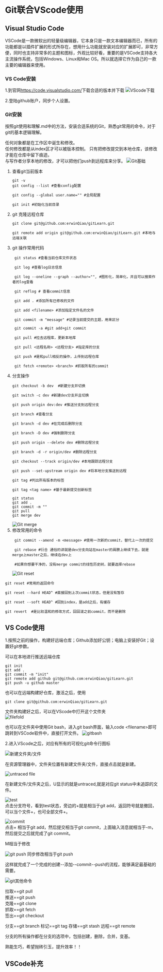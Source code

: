 # Git联合VScode使用

## Visual Studio Code
VSCode是一款微软出的轻量级编辑器，它本身只是一款文本编辑器而已，所有的功能都是以插件扩展的形式所存在，想用什么功能就安装对应的扩展即可，非常方便，同时也支持非常多的主题和图标，外观比较好看，重要的是VSCode支持各大主流操作系统，包括Windows、Linux和Mac OS。所以就选择它作为自己的一款主要的编辑器来使用。

### VS Code安装
1.到官网<https://code.visualstudio.com/>下载合适的版本并下载
![VScode下载](Figure/figure6.PNG)

2.登陆github账户，同步个人设置。

### Git安装
按照git使用和理解.md中的方法，安装合适系统的Git，熟悉git常用的命令，对于git的基本逻辑理解。  

任何对象都是在工作区中诞生和修改。  
任何修改都是从index区才可以被版本控制。 
只有把修改提交到本地仓库，该修改才能在仓库中留下痕迹。  
与写作者分享本地的修改，才可以把他们push到远程库来分享。 
![Git基础](Figure/figure9.jpg) 

1. 查看git当前版本
   ```
   git -v
   git config --list #查看config配置
   
   git config --global user.name="" #全局配置
   
   git init #初始化当前目录
   ```
2. git 克隆远程仓库
   ```
   git clone git@github.com:erwinQiao/gitLearn.git
   
   git remote add origin git@github.com:erwinQiao/gitLearn.git #本地与远端关联
   ```
3. git 操作常用代码
   ```
    git status #查看当前仓库文件状态
   
    git log #查看log日志信息
   
    git log --oneline --graph --author="", #图形化，简单化，并且可以搜索作者的log查看
   
    git reflog # 查看commit信息
   
    git add . #添加所有已修改的文件
   
    git add <filename> #添加指定文件名的文件
   
    git commit -m "message" #记录当前提交的主题，用来区分
   
    git commit -a #git add+git commit
   
    git pull #拉去远程库，更新本地库
   
    git pull <远程名称> <远程分支> #指定库的分支
   
    git push #是和pull相反的操作，上传到远程仓库
   
    git fetch <remote> <branch> #抓取所有的commit 
   
   ```
4. 分支操作
   ```
   git checkout -b dev  #新建分支并切换
   
   git switch -c dev #新建dev分支并且切换
   
   git push origin dev:dev #推送分支到远程分支
   
   git branch #查看分支
   
   git branch -d dev #在完成后删除分支
   
   git branch -D dev #强制删除分支
   
   git push origin --delete dev #删除远程分支
   
   git branch -d -r origin/dev #删除远程分支
   
   git checkout --track origin/dev #本地跟踪远程分支
   
   git push --set-upstream origin dev #将本地分支推送到远程
   
   git tag #列出所有版本的标签
   
   git tag <tag name> #基于最新提交创新标签
   
   git status
   git add .
   git commit -m ""
   git pull
   git merge dev
   ```
   ![Git merge](Figure/figure10.jpg)
5. 修改常用的命令
   ```
    git commit --amend -m <message> #使用一次新的commit，替代上一次的提交
   
    git rebase #衍合 通俗的讲就是dev分支向站在master的肩膀上继续下去，就是merge上master之后，继续在dev上
   
    #如果你想要干净的，没有merge commit的线性历史树，就要选择rebase
   ```
   ![Git reset](Figure/figure11.jpg)
```
git reset #常用的返回命令

git reset --hard HEAD^ #直接回到上次commit状态，但是没有暂存

git reset --soft HEAD^ #回到index，是add之后，有缓存

git revert  #是比较温和的修改方式，回回滚之前commit，而不是删除
```

## VS Code使用
1.按照之前的操作，构建好远端仓库；Github添加好公钥；电脑上安装好Git；设置好git参数。

可以在本地进行推送远端仓库
```
git init
git add .
git commit -m "init"
git remote add github git@github.com:erwinQiao/gitLearn.git
git push -u github master
```
也可以在远端构建好仓库，激活之后，使用
```
git clone git@github.com:erwinQiao/gitLearn.git
```

文件夹构建好之后，可以在VScode中打开这个文件夹  
![filefold](Figure/figure12.PNG)

也可以在文件夹中使用Git bash，进入git bash界面，输入code \<filename>即可跳转到VSCode软件中，直接打开文件。
![gitbash](Figure/figure13.PNG)  

2.进入VScode之后，对应有所有的可视化git命令行图标

![新建文件夹/文件](Figure/figure14.PNG)

在资源管理器中，文件夹位置有新建文件夹/文件，直接点击就是新建。

![untraced file](Figure/figure1.PNG)

在新建文件/文件夹之后，U显示的就是untraced,就是对应git status中未追踪的文件。  

![test](Figure/figure15.PNG)  
点击分支符号，看到test状态，旁边的+就是相当于git add，返回符号就是撤回，可以当个文件+，也可全部文件+。

![commit](Figure/figure3.PNG)  
点击+ 相当于git add，然后提交相当于git commit，上面输入消息就相当于-m，然后提交之后就完成了git commit。  

M相当于修改

![git push](Figure/figure16.PNG)
同步修改相当于git push

这样就完成了一个完成的创建--添加--commit--push的流程，能够满足最基础的需要。

![git其他命令](Figure/figure5.PNG)

拉取==git pull  
推送==git push  
克隆==git clone  
抓取==git fetch  
签出==git checkout  

分支==git branch
标记==git tag
存储==git stash
远程==git remote

分支的所有操作都在分支的选项中，包括创建，删除，合并，变基。

熟能生巧，希望抛砖引玉，提升效率！！

## VSCode补充
